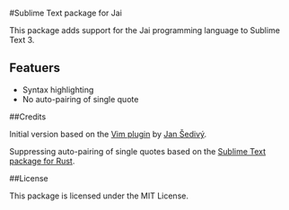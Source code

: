 #Sublime Text package for Jai

This package adds support for the Jai programming language to Sublime Text 3.

## Featuers

- Syntax highlighting
- No auto-pairing of single quote

##Credits

Initial version based on the [Vim plugin](https://github.com/jansedivy/jai.vim) by [Jan Šedivý](https://github.com/jansedivy).

Suppressing auto-pairing of single quotes based on the [Sublime Text package for Rust](https://github.com/jhasse/sublime-rust).

##License

This package is licensed under the MIT License.